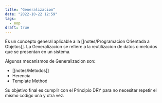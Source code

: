 ```yaml
---
title: "Generalizacion"
date: "2022-10-22 12:59"
tags: 
  - oop
draft: true
---
```

Es un concepto general aplicable a la [[notes/Programacion Orientada a Objetos]]. La Generalizacion se refiere a la reutilizacion de datos o metodos que se presentan en un sistema.

Algunos mecanismos de Generalizacion son:
- [[notes/Metodos]]
- Herencia
- Template Method

Su objetivo final es cumplir con el Principio DRY para no necesitar repetir el mismo codigo una y otra vez.